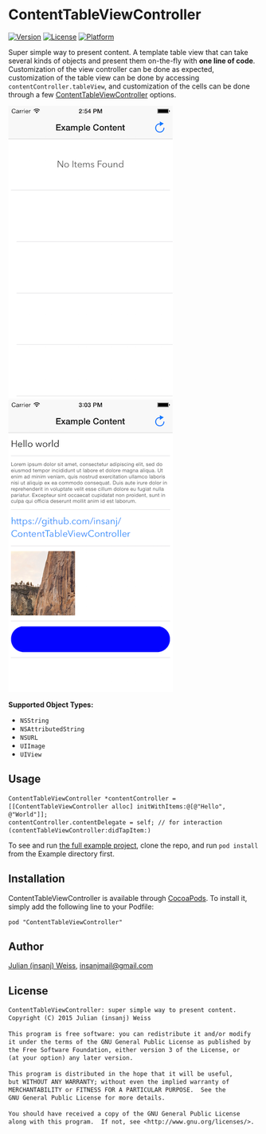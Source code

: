 # ContentTableViewController

[![Version](https://img.shields.io/cocoapods/v/ContentTableViewController.svg?style=flat)](http://cocoadocs.org/docsets/ContentTableViewController)
[![License](https://img.shields.io/cocoapods/l/ContentTableViewController.svg?style=flat)](http://cocoadocs.org/docsets/ContentTableViewController)
[![Platform](https://img.shields.io/cocoapods/p/ContentTableViewController.svg?style=flat)](http://cocoadocs.org/docsets/ContentTableViewController)

Super simple way to present content. A template table view that can take several kinds of objects and present them on-the-fly with **one line of code**. Customization of the view controller can be done as expected, customization of the table view can be done by accessing `contentController.tableView`, and customization of the cells can be done through a few [ContentTableViewController](https://github.com/insanj/ContentTableViewController/blob/master/Pod/Classes/ContentTableViewController.h) options.

![](example-empty.png) ![](example-full.png)

**Supported Object Types:**

- `NSString`
- `NSAttributedString`
- `NSURL`
- `UIImage`
- `UIView`

## Usage

	ContentTableViewController *contentController = [[ContentTableViewController alloc] initWithItems:@[@"Hello", @"World"]];
	contentController.contentDelegate = self; // for interaction (contentTableViewController:didTapItem:)	

To see and run [the full example project](https://github.com/insanj/ContentTableViewController/blob/master/Example/ContentTableViewController/INSViewController.m
), clone the repo, and run `pod install` from the Example directory first.

## Installation

ContentTableViewController is available through [CocoaPods](http://cocoapods.org). To install
it, simply add the following line to your Podfile:

    pod "ContentTableViewController"

## Author

[Julian (insanj) Weiss](https://twitter.com/insanj), [insanjmail@gmail.com](mailto:insanjmail@gmail.com)

## License

	ContentTableViewController: super simple way to present content.
	Copyright (C) 2015 Julian (insanj) Weiss
	
    This program is free software: you can redistribute it and/or modify
    it under the terms of the GNU General Public License as published by
    the Free Software Foundation, either version 3 of the License, or
    (at your option) any later version.

    This program is distributed in the hope that it will be useful,
    but WITHOUT ANY WARRANTY; without even the implied warranty of
    MERCHANTABILITY or FITNESS FOR A PARTICULAR PURPOSE.  See the
    GNU General Public License for more details.

    You should have received a copy of the GNU General Public License
    along with this program.  If not, see <http://www.gnu.org/licenses/>.